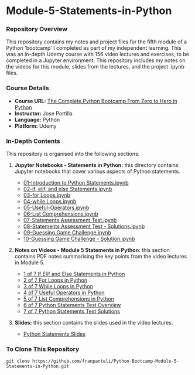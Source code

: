 # Module-5-Statements-in-Python

### Repository Overview

This repository contains my notes and project files for the fifth module of a Python 'bootcamp' I completed as part of my independent learning. This was an in-depth Udemy course with 156 video lectures and exercises, to be completed in a Jupyter environment. This repository includes my notes on the videos for this module, slides from the lectures, and the project .ipynb files.

### Course Details
- **Course URL:** [The Complete Python Bootcamp From Zero to Hero in Python](https://www.udemy.com/course/complete-python-bootcamp/?couponCode=ST18MT62524)
- **Instructor:** Jose Portilla
- **Language:** Python
- **Platform:** Udemy

### In-Depth Contents
This repository is organised into the following sections:

1. **Jupyter Notebooks - Statements in Python:**
   this directory contains Jupyter notebooks that cover various aspects of Python statements.
   - [01-Introduction to Python Statements.ipynb](Jupyter%20Notebooks%20-%20Statements%20in%20Python/01-Introduction%20to%20Python%20Statements.ipynb)
   - [02-if, elif, and else Statements.ipynb](Jupyter%20Notebooks%20-%20Statements%20in%20Python/02-if,%20elif,%20and%20else%20Statements.ipynb)
   - [03-for Loops.ipynb](Jupyter%20Notebooks%20-%20Statements%20in%20Python/03-for%20Loops.ipynb)
   - [04-while Loops.ipynb](Jupyter%20Notebooks%20-%20Statements%20in%20Python/04-while%20Loops.ipynb)
   - [05-Useful-Operators.ipynb](Jupyter%20Notebooks%20-%20Statements%20in%20Python/05-Useful-Operators.ipynb)
   - [06-List Comprehensions.ipynb](Jupyter%20Notebooks%20-%20Statements%20in%20Python/06-List%20Comprehensions.ipynb)
   - [07-Statements Assessment Test.ipynb](Jupyter%20Notebooks%20-%20Statements%20in%20Python/07-Statements%20Assessment%20Test.ipynb)
   - [08-Statements Assessment Test - Solutions.ipynb](Jupyter%20Notebooks%20-%20Statements%20in%20Python/08-Statements%20Assessment%20Test%20-%20Solutions.ipynb)
   - [09-Guessing Game Challenge.ipynb](Jupyter%20Notebooks%20-%20Statements%20in%20Python/09-Guessing%20Game%20Challenge.ipynb)
   - [10-Guessing Game Challenge - Solution.ipynb](Jupyter%20Notebooks%20-%20Statements%20in%20Python/10-Guessing%20Game%20Challenge%20-%20Solution.ipynb)

2. **Notes on Videos - Module 5 Statements in Python:**
   this section contains PDF notes summarising the key points from the video lectures in Module 5.
   - [1 of 7 If Elif and Else Statements in Python](Notes%20on%20Videos%20-%20Module%205%20Statements%20in%20Python/1%20of%207%20If%20Elif%20and%20Else%20Statements%20in%20Python.pdf)
   - [2 of 7 For Loops in Python](Notes%20on%20Videos%20-%20Module%205%20Statements%20in%20Python/2%20of%207%20For%20Loops%20in%20Python.pdf)
   - [3 of 7 While Loops in Python](Notes%20on%20Videos%20-%20Module%205%20Statements%20in%20Python/3%20of%207%20While%20Loops%20in%20Python.pdf)
   - [4 of 7 Useful Operators in Python](Notes%20on%20Videos%20-%20Module%205%20Statements%20in%20Python/4%20of%207%20Useful%20Operators%20in%20Python.pdf)
   - [5 of 7 List Comprehensions in Python](Notes%20on%20Videos%20-%20Module%205%20Statements%20in%20Python/5%20of%207%20List%20Comprehensions%20in%20Python.pdf)
   - [6 of 7 Python Statements Test Overview](Notes%20on%20Videos%20-%20Module%205%20Statements%20in%20Python/6%20of%207%20Python%20Statements%20Test%20Overview.pdf)
   - [7 of 7 Python Statements Test Solutions](Notes%20on%20Videos%20-%20Module%205%20Statements%20in%20Python/7%20of%207%20Python%20Statements%20Test%20Solutions.pdf)

3. **Slides:**
   this section contains the slides used in the video lectures.
   - [Python Statements Slides](Python%20Statements%20Slides.pdf)

### To Clone This Repository
```
git clone https://github.com/franpanteli/Python-Bootcamp-Module-5-Statements-in-Python.git
```
